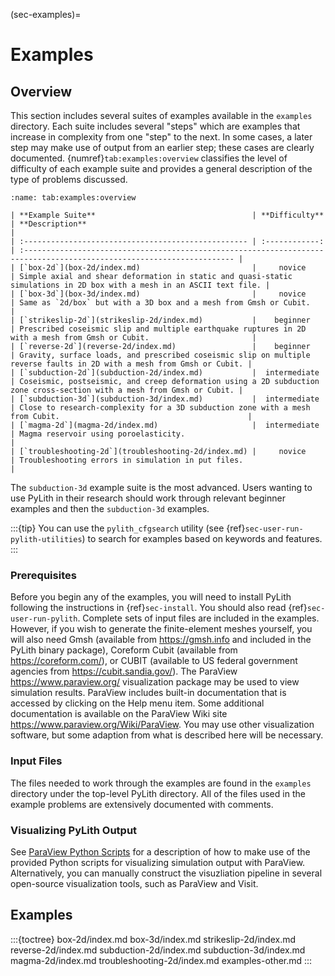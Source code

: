 (sec-examples)=
# Examples

## Overview

This section includes several suites of examples available in the `examples` directory.
Each suite includes several "steps" which are examples that increase in complexity from one "step" to the next.
In some cases, a later step may make use of output from an earlier step; these cases are clearly documented.
{numref}`tab:examples:overview` classifies the level of difficulty of each example suite and provides a general description of the type of problems discussed.

```{table} Overview of example suites.
:name: tab:examples:overview

| **Example Suite**                                   | **Difficulty** | **Description**                                                                                                        |
| :-------------------------------------------------- | :------------: | :--------------------------------------------------------------------------------------------------------------------- |
| [`box-2d`](box-2d/index.md)                         |     novice     | Simple axial and shear deformation in static and quasi-static simulations in 2D box with a mesh in an ASCII text file. |
| [`box-3d`](box-3d/index.md)                         |     novice     | Same as `2d/box` but with a 3D box and a mesh from Gmsh or Cubit.                                                      |
| [`strikeslip-2d`](strikeslip-2d/index.md)           |    beginner    | Prescribed coseismic slip and multiple earthquake ruptures in 2D with a mesh from Gmsh or Cubit.                       |
| [`reverse-2d`](reverse-2d/index.md)                 |    beginner    | Gravity, surface loads, and prescribed coseismic slip on multiple reverse faults in 2D with a mesh from Gmsh or Cubit. |
| [`subduction-2d`](subduction-2d/index.md)           |  intermediate  | Coseismic, postseismic, and creep deformation using a 2D subduction zone cross-section with a mesh from Gmsh or Cubit. |
| [`subduction-3d`](subduction-3d/index.md)           |  intermediate  | Close to research-complexity for a 3D subduction zone with a mesh from Cubit.                                          |
| [`magma-2d`](magma-2d/index.md)                     |  intermediate  | Magma reservoir using poroelasticity.                                                                                  |
| [`troubleshooting-2d`](troubleshooting-2d/index.md) |     novice     | Troubleshooting errors in simulation in put files.                                                                     |
```

The `subduction-3d` example suite is the most advanced.
Users wanting to use PyLith in their research should work through relevant beginner examples and then the `subduction-3d` examples.

:::{tip}
You can use the `pylith_cfgsearch` utility (see {ref}`sec-user-run-pylith-utilities`) to search for examples based on keywords and features.
:::

### Prerequisites

Before you begin any of the examples, you will need to install PyLith following the instructions in {ref}`sec-install`.
You should also read {ref}`sec-user-run-pylith`.
Complete sets of input files are included in the examples.
However, if you wish to generate the finite-element meshes yourself, you will also need Gmsh (available from <https://gmsh.info> and included in the PyLith binary package), Coreform Cubit (available from <https://coreform.com/>), or CUBIT (available to US federal government agencies from <https://cubit.sandia.gov/>).
The ParaView <https://www.paraview.org/> visualization package may be used to view simulation results.
ParaView includes built-in documentation that is accessed by clicking on the Help menu item.
Some additional documentation is available on the ParaView Wiki site <https://www.paraview.org/Wiki/ParaView>.
You may use other visualization software, but some adaption from what is described here will be necessary.

### Input Files

The files needed to work through the examples are found in the `examples` directory under the top-level PyLith directory.
All of the files used in the example problems are extensively documented with comments.

### Visualizing PyLith Output

See [ParaView Python Scripts](paraview-python.md) for a description of how to make use of the provided Python scripts for visualizing simulation output with ParaView.
Alternatively, you can manually construct the visuzliation pipeline in several open-source visualization tools, such as ParaView and Visit.

## Examples

:::{toctree}
box-2d/index.md
box-3d/index.md
strikeslip-2d/index.md
reverse-2d/index.md
subduction-2d/index.md
subduction-3d/index.md
magma-2d/index.md
troubleshooting-2d/index.md
examples-other.md
:::
